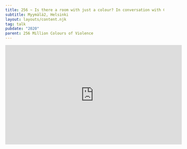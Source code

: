 ```yaml
---
title: 256 ~ Is there a room with just a colour? In conversation with Camelo Ramiro
subtitle: Myymälä2, Helsinki
layout: layouts/content.njk
tag: talk
pubdate: "2020"
parent: 256 Million Colours of Violence
---
```

<iframe width="560" height="315" src="https://www.youtube.com/embed/_yfn8pZdgu0" frameborder="0" allow="accelerometer; autoplay; encrypted-media; gyroscope; picture-in-picture" allowfullscreen></iframe>